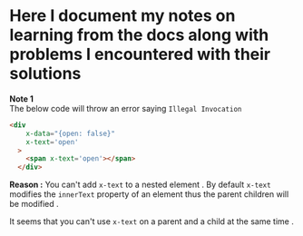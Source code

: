 # Here I document my notes on learning from the docs along with problems I encountered with their solutions 

**Note 1**  
The below code will throw an error saying `Illegal Invocation`
```html
<div
    x-data="{open: false}"
    x-text='open'
  >
    <span x-text='open'></span>
  </div> 
```

**Reason :**  You can't add `x-text` to a nested element . 
By default `x-text` modifies the `innerText` property of an element thus the parent children will be modified . 

It seems that you can't use `x-text` on a parent and a child at the same time . 